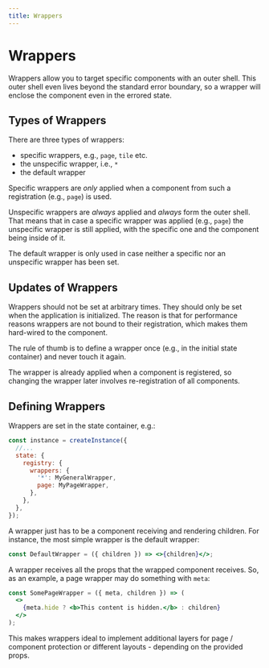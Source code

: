 ```yaml
---
title: Wrappers
---
```


# Wrappers

Wrappers allow you to target specific components with an outer shell. This outer shell even lives beyond the standard error boundary, so a wrapper will enclose the component even in the errored state.

## Types of Wrappers

There are three types of wrappers:

- specific wrappers, e.g., `page`, `tile` etc.
- the unspecific wrapper, i.e., `*`
- the default wrapper

Specific wrappers are *only* applied when a component from such a registration (e.g., `page`) is used.

Unspecific wrappers are *always* applied and *always* form the outer shell. That means that in case a specific wrapper was applied (e.g., `page`) the unspecific wrapper is still applied, with the specific one and the component being inside of it.

The default wrapper is only used in case neither a specific nor an unspecific wrapper has been set.

## Updates of Wrappers

Wrappers should not be set at arbitrary times. They should only be set when the application is initialized. The reason is that for performance reasons wrappers are not bound to their registration, which makes them hard-wired to the component.

The rule of thumb is to define a wrapper once (e.g., in the initial state container) and never touch it again.

The wrapper is already applied when a component is registered, so changing the wrapper later involves re-registration of all components.

## Defining Wrappers

Wrappers are set in the state container, e.g.:

```js
const instance = createInstance({
  //...
  state: {
    registry: {
      wrappers: {
        '*': MyGeneralWrapper,
        page: MyPageWrapper,
      },
    },
  },
});
```

A wrapper just has to be a component receiving and rendering children. For instance, the most simple wrapper is the default wrapper:

```jsx
const DefaultWrapper = ({ children }) => <>{children}</>;
```

A wrapper receives all the props that the wrapped component receives. So, as an example, a page wrapper may do something with `meta`:

```jsx
const SomePageWrapper = ({ meta, children }) => (
  <>
    {meta.hide ? <b>This content is hidden.</b> : children}
  </>
);
```

This makes wrappers ideal to implement additional layers for page / component protection or different layouts - depending on the provided props.
